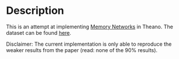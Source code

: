 # Description
This is an attempt at implementing [Memory Networks](http://arxiv.org/abs/1410.3916) in Theano. The dataset can be found [here](http://fb.ai/babi).

Disclaimer: The current implementation is only able to reproduce the weaker results from the paper (read: none of the 90% results).

